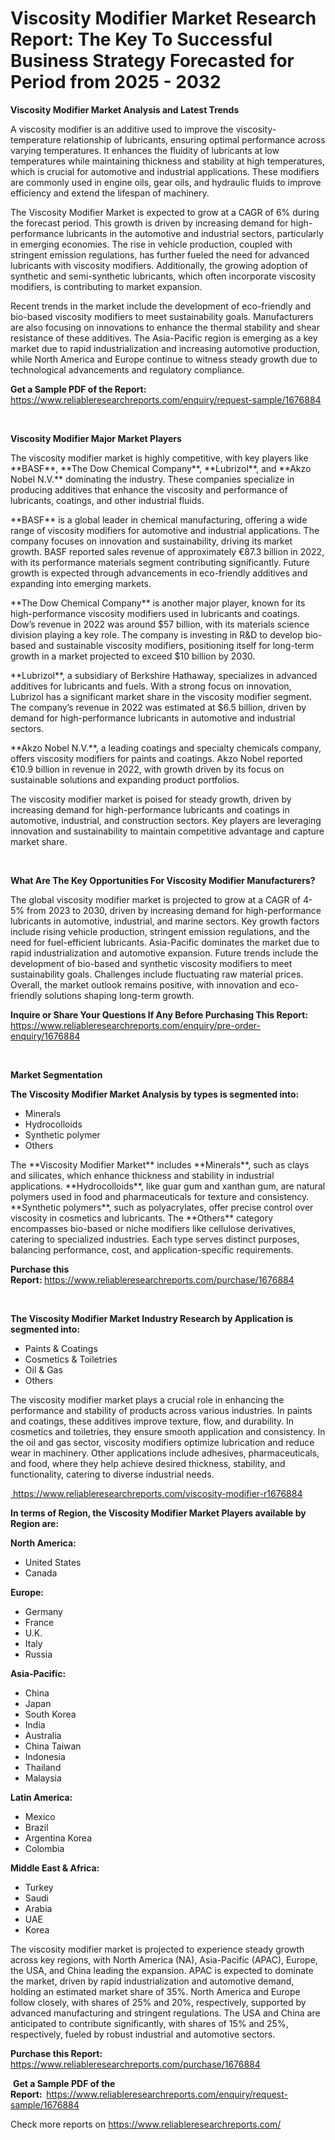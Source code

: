 <p><h1>Viscosity Modifier Market Research Report: The Key To Successful Business Strategy Forecasted for Period from 2025 - 2032</h1></p><p><strong>Viscosity Modifier Market Analysis and Latest Trends</strong></p>
<p><p>A viscosity modifier is an additive used to improve the viscosity-temperature relationship of lubricants, ensuring optimal performance across varying temperatures. It enhances the fluidity of lubricants at low temperatures while maintaining thickness and stability at high temperatures, which is crucial for automotive and industrial applications. These modifiers are commonly used in engine oils, gear oils, and hydraulic fluids to improve efficiency and extend the lifespan of machinery.</p><p>The Viscosity Modifier Market is expected to grow at a CAGR of 6% during the forecast period. This growth is driven by increasing demand for high-performance lubricants in the automotive and industrial sectors, particularly in emerging economies. The rise in vehicle production, coupled with stringent emission regulations, has further fueled the need for advanced lubricants with viscosity modifiers. Additionally, the growing adoption of synthetic and semi-synthetic lubricants, which often incorporate viscosity modifiers, is contributing to market expansion.</p><p>Recent trends in the market include the development of eco-friendly and bio-based viscosity modifiers to meet sustainability goals. Manufacturers are also focusing on innovations to enhance the thermal stability and shear resistance of these additives. The Asia-Pacific region is emerging as a key market due to rapid industrialization and increasing automotive production, while North America and Europe continue to witness steady growth due to technological advancements and regulatory compliance.</p></p>
<p><strong>Get a Sample PDF of the Report:&nbsp;</strong> <a href="https://www.reliableresearchreports.com/enquiry/request-sample/1676884?utm_campaign=123&utm_medium=2&utm_source=Github&utm_content=ia&utm_term=30012025&utm_id=viscosity-modifier">https://www.reliableresearchreports.com/enquiry/request-sample/1676884</a></p>
<p>&nbsp;</p>
<p><strong>Viscosity Modifier Major Market Players</strong></p>
<p><p>The viscosity modifier market is highly competitive, with key players like **BASF**, **The Dow Chemical Company**, **Lubrizol**, and **Akzo Nobel N.V.** dominating the industry. These companies specialize in producing additives that enhance the viscosity and performance of lubricants, coatings, and other industrial fluids.</p><p>**BASF** is a global leader in chemical manufacturing, offering a wide range of viscosity modifiers for automotive and industrial applications. The company focuses on innovation and sustainability, driving its market growth. BASF reported sales revenue of approximately €87.3 billion in 2022, with its performance materials segment contributing significantly. Future growth is expected through advancements in eco-friendly additives and expanding into emerging markets.</p><p>**The Dow Chemical Company** is another major player, known for its high-performance viscosity modifiers used in lubricants and coatings. Dow’s revenue in 2022 was around $57 billion, with its materials science division playing a key role. The company is investing in R&D to develop bio-based and sustainable viscosity modifiers, positioning itself for long-term growth in a market projected to exceed $10 billion by 2030.</p><p>**Lubrizol**, a subsidiary of Berkshire Hathaway, specializes in advanced additives for lubricants and fuels. With a strong focus on innovation, Lubrizol has a significant market share in the viscosity modifier segment. The company’s revenue in 2022 was estimated at $6.5 billion, driven by demand for high-performance lubricants in automotive and industrial sectors.</p><p>**Akzo Nobel N.V.**, a leading coatings and specialty chemicals company, offers viscosity modifiers for paints and coatings. Akzo Nobel reported €10.9 billion in revenue in 2022, with growth driven by its focus on sustainable solutions and expanding product portfolios.</p><p>The viscosity modifier market is poised for steady growth, driven by increasing demand for high-performance lubricants and coatings in automotive, industrial, and construction sectors. Key players are leveraging innovation and sustainability to maintain competitive advantage and capture market share.</p></p>
<p>&nbsp;</p>
<p><strong>What Are The Key Opportunities For Viscosity Modifier Manufacturers?</strong></p>
<p><p>The global viscosity modifier market is projected to grow at a CAGR of 4-5% from 2023 to 2030, driven by increasing demand for high-performance lubricants in automotive, industrial, and marine sectors. Key growth factors include rising vehicle production, stringent emission regulations, and the need for fuel-efficient lubricants. Asia-Pacific dominates the market due to rapid industrialization and automotive expansion. Future trends include the development of bio-based and synthetic viscosity modifiers to meet sustainability goals. Challenges include fluctuating raw material prices. Overall, the market outlook remains positive, with innovation and eco-friendly solutions shaping long-term growth.</p></p>
<p><strong>Inquire or Share Your Questions If Any Before Purchasing This Report:</strong> <a href="https://www.reliableresearchreports.com/enquiry/pre-order-enquiry/1676884?utm_campaign=123&utm_medium=2&utm_source=Github&utm_content=ia&utm_term=30012025&utm_id=viscosity-modifier">https://www.reliableresearchreports.com/enquiry/pre-order-enquiry/1676884</a></p>
<p>&nbsp;</p>
<p><strong>Market Segmentation</strong></p>
<p><strong>The Viscosity Modifier Market Analysis by types is segmented into:</strong></p>
<p><ul><li>Minerals</li><li>Hydrocolloids</li><li>Synthetic polymer</li><li>Others</li></ul></p>
<p><p>The **Viscosity Modifier Market** includes **Minerals**, such as clays and silicates, which enhance thickness and stability in industrial applications. **Hydrocolloids**, like guar gum and xanthan gum, are natural polymers used in food and pharmaceuticals for texture and consistency. **Synthetic polymers**, such as polyacrylates, offer precise control over viscosity in cosmetics and lubricants. The **Others** category encompasses bio-based or niche modifiers like cellulose derivatives, catering to specialized industries. Each type serves distinct purposes, balancing performance, cost, and application-specific requirements.</p></p>
<p><strong>Purchase this Report:&nbsp;</strong><a href="https://www.reliableresearchreports.com/purchase/1676884?utm_campaign=123&utm_medium=2&utm_source=Github&utm_content=ia&utm_term=30012025&utm_id=viscosity-modifier">https://www.reliableresearchreports.com/purchase/1676884</a></p>
<p>&nbsp;</p>
<p><strong>The Viscosity Modifier Market Industry Research by Application is segmented into:</strong></p>
<p><ul><li>Paints & Coatings</li><li>Cosmetics & Toiletries</li><li>Oil & Gas</li><li>Others</li></ul></p>
<p><p>The viscosity modifier market plays a crucial role in enhancing the performance and stability of products across various industries. In paints and coatings, these additives improve texture, flow, and durability. In cosmetics and toiletries, they ensure smooth application and consistency. In the oil and gas sector, viscosity modifiers optimize lubrication and reduce wear in machinery. Other applications include adhesives, pharmaceuticals, and food, where they help achieve desired thickness, stability, and functionality, catering to diverse industrial needs.</p></p>
<p><a href="https://www.reliableresearchreports.com/viscosity-modifier-r1676884?utm_campaign=123&utm_medium=2&utm_source=Github&utm_content=ia&utm_term=30012025&utm_id=viscosity-modifier">&nbsp;https://www.reliableresearchreports.com/viscosity-modifier-r1676884</a></p>
<p><strong>In terms of Region, the Viscosity Modifier Market Players available by Region are:</strong></p>
<p>
    <p> <strong> North America: </strong>
        <ul>
            <li>United States</li>
            <li>Canada</li>
        </ul>
        </p> 
    <p> <strong> Europe: </strong>
        <ul>
            <li>Germany</li>
            <li>France</li>
            <li>U.K.</li>
            <li>Italy</li>
            <li>Russia</li>
        </ul>
        </p> 
    <p> <strong> Asia-Pacific: </strong>
        <ul>
            <li>China</li>
            <li>Japan</li>
            <li>South Korea</li>
            <li>India</li>
            <li>Australia</li>
            <li>China Taiwan</li>
            <li>Indonesia</li>
            <li>Thailand</li>
            <li>Malaysia</li>
        </ul>
        </p> 
    <p> <strong> Latin America: </strong>
        <ul>
            <li>Mexico</li>
            <li>Brazil</li>
            <li>Argentina Korea</li>
            <li>Colombia</li>
        </ul>
        </p> 
    <p> <strong> Middle East & Africa: </strong>
        <ul>
            <li>Turkey</li>
            <li>Saudi</li>
            <li>Arabia</li>
            <li>UAE</li>
            <li>Korea</li>
        </ul>
    </p>
    </p>
<p><p>The viscosity modifier market is projected to experience steady growth across key regions, with North America (NA), Asia-Pacific (APAC), Europe, the USA, and China leading the expansion. APAC is expected to dominate the market, driven by rapid industrialization and automotive demand, holding an estimated market share of 35%. North America and Europe follow closely, with shares of 25% and 20%, respectively, supported by advanced manufacturing and stringent regulations. The USA and China are anticipated to contribute significantly, with shares of 15% and 25%, respectively, fueled by robust industrial and automotive sectors.</p></p>
<p><strong>Purchase this Report: </strong><a href="https://www.reliableresearchreports.com/purchase/1676884?utm_campaign=123&utm_medium=2&utm_source=Github&utm_content=ia&utm_term=30012025&utm_id=viscosity-modifier">https://www.reliableresearchreports.com/purchase/1676884</a></p>
<p>&nbsp;<strong>Get a Sample PDF of the Report:&nbsp;&nbsp;</strong><a href="https://www.reliableresearchreports.com/enquiry/request-sample/1676884?utm_campaign=123&utm_medium=2&utm_source=Github&utm_content=ia&utm_term=30012025&utm_id=viscosity-modifier">https://www.reliableresearchreports.com/enquiry/request-sample/1676884</a></p>
<p><strong></strong></p>
<p>Check more reports on <a href="https://www.reliableresearchreports.com/?utm_campaign=123&utm_medium=2&utm_source=Github&utm_content=ia&utm_term=30012025&utm_id=viscosity-modifier">https://www.reliableresearchreports.com/</a></p>